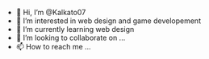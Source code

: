 - 👋 Hi, I’m @Kalkato07
- 👀 I’m interested in web design and game developement
- 🌱 I’m currently learning web design
- 💞️ I’m looking to collaborate on ...
- 📫 How to reach me ...

<!---
Kalkato07/Kalkato07 is a ✨ special ✨ repository because its `README.md` (this file) appears on your GitHub profile.
You can click the Preview link to take a look at your changes.
--->
